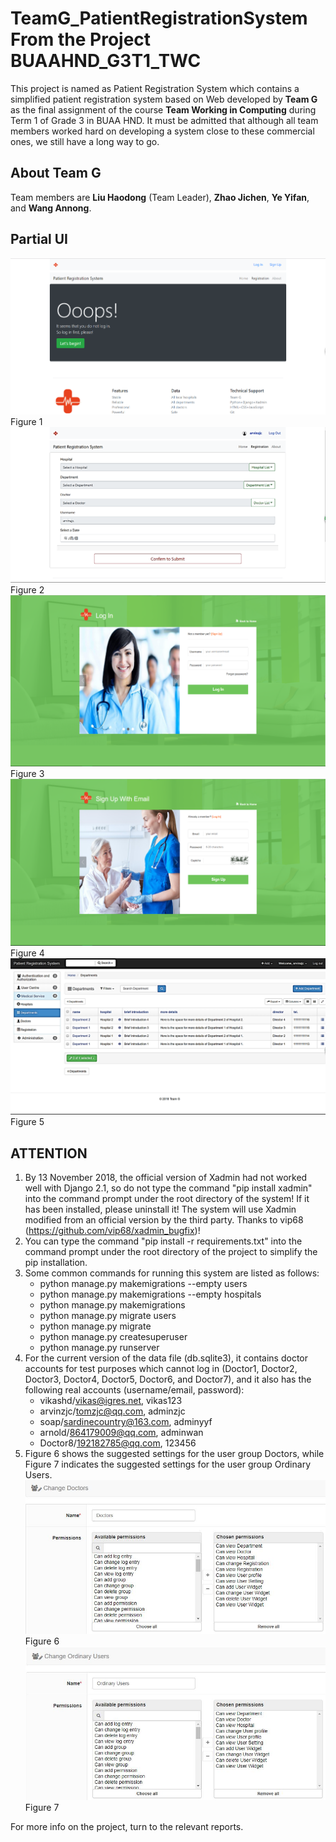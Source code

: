 # TeamG_PatientRegistrationSystem From the Project BUAAHND_G3T1_TWC

This project is named as Patient Registration System which contains a simplified patient registration system based on Web developed by **Team G** as the final assignment of the course **Team Working in Computing**  during Term 1 of Grade 3 in BUAA HND. It must be admitted that although all team members worked hard on developing a system close to these commercial ones, we still have a long way to go.

## About Team G

Team members are **Liu Haodong** (Team Leader), **Zhao Jichen**, **Ye Yifan**, and **Wang Annong**.

## Partial UI

![UI1.png](UI1.png)Figure 1
![UI2.png](UI2.png)Figure 2
![UI3.png](UI3.png)Figure 3
![UI4.png](UI4.png)Figure 4
![UI5.png](UI5.png)Figure 5

## ATTENTION

1. By 13 November 2018, the official version of Xadmin had not worked well with Django 2.1, so do not type the command "pip install xadmin" into the command prompt under the root directory of the system! If it has been installed, please uninstall it! The system will use Xadmin modified from an official version by the third party. Thanks to vip68 (<https://github.com/vip68/xadmin_bugfix>)!
2. You can type the command "pip install -r requirements.txt" into the command prompt under the root directory of the project to simplify the pip installation.
3. Some common commands for running this system are listed as follows:
   * python manage.py makemigrations --empty users
   * python manage.py makemigrations --empty hospitals
   * python manage.py makemigrations
   * python manage.py migrate users
   * python manage.py migrate
   * python manage.py createsuperuser
   * python manage.py runserver
4. For the current version of the data file (db.sqlite3), it contains doctor accounts for test purposes which cannot log in (Doctor1, Doctor2, Doctor3, Doctor4, Doctor5, Doctor6, and Doctor7), and it also has the following real accounts (username/email, password):
   * vikashd/vikas@igres.net, vikas123
   * arvinzjc/tomzjc@qq.com, adminzjc
   * soap/sardinecountry@163.com, adminyyf
   * arnold/864179009@qq.com, adminwan
   * Doctor8/192182785@qq.com, 123456
5. Figure 6 shows the suggested settings for the user group Doctors, while Figure 7 indicates the suggested settings for the user group Ordinary Users.
![doctors.JPG](doctors.JPG "Suggested settings for the user group Doctors.")Figure 6
![ordinary_users.JPG](ordinary_users.JPG "Suggested settings for the user group Ordinary Users.")Figure 7

For more info on the project, turn to the relevant reports.